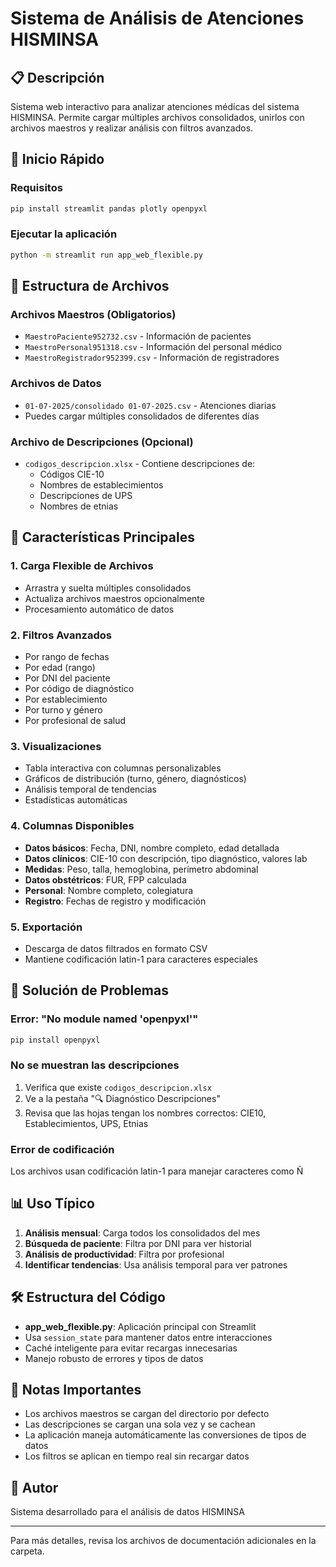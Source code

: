 # Sistema de Análisis de Atenciones HISMINSA

## 📋 Descripción
Sistema web interactivo para analizar atenciones médicas del sistema HISMINSA. Permite cargar múltiples archivos consolidados, unirlos con archivos maestros y realizar análisis con filtros avanzados.

## 🚀 Inicio Rápido

### Requisitos
```bash
pip install streamlit pandas plotly openpyxl
```

### Ejecutar la aplicación
```bash
python -m streamlit run app_web_flexible.py
```

## 📁 Estructura de Archivos

### Archivos Maestros (Obligatorios)
- `MaestroPaciente952732.csv` - Información de pacientes
- `MaestroPersonal951318.csv` - Información del personal médico
- `MaestroRegistrador952399.csv` - Información de registradores

### Archivos de Datos
- `01-07-2025/consolidado 01-07-2025.csv` - Atenciones diarias
- Puedes cargar múltiples consolidados de diferentes días

### Archivo de Descripciones (Opcional)
- `codigos_descripcion.xlsx` - Contiene descripciones de:
  - Códigos CIE-10
  - Nombres de establecimientos
  - Descripciones de UPS
  - Nombres de etnias

## 🎯 Características Principales

### 1. Carga Flexible de Archivos
- Arrastra y suelta múltiples consolidados
- Actualiza archivos maestros opcionalmente
- Procesamiento automático de datos

### 2. Filtros Avanzados
- Por rango de fechas
- Por edad (rango)
- Por DNI del paciente
- Por código de diagnóstico
- Por establecimiento
- Por turno y género
- Por profesional de salud

### 3. Visualizaciones
- Tabla interactiva con columnas personalizables
- Gráficos de distribución (turno, género, diagnósticos)
- Análisis temporal de tendencias
- Estadísticas automáticas

### 4. Columnas Disponibles
- **Datos básicos**: Fecha, DNI, nombre completo, edad detallada
- **Datos clínicos**: CIE-10 con descripción, tipo diagnóstico, valores lab
- **Medidas**: Peso, talla, hemoglobina, perímetro abdominal
- **Datos obstétricos**: FUR, FPP calculada
- **Personal**: Nombre completo, colegiatura
- **Registro**: Fechas de registro y modificación

### 5. Exportación
- Descarga de datos filtrados en formato CSV
- Mantiene codificación latin-1 para caracteres especiales

## 🔧 Solución de Problemas

### Error: "No module named 'openpyxl'"
```bash
pip install openpyxl
```

### No se muestran las descripciones
1. Verifica que existe `codigos_descripcion.xlsx`
2. Ve a la pestaña "🔍 Diagnóstico Descripciones"
3. Revisa que las hojas tengan los nombres correctos: CIE10, Establecimientos, UPS, Etnias

### Error de codificación
Los archivos usan codificación latin-1 para manejar caracteres como Ñ

## 📊 Uso Típico

1. **Análisis mensual**: Carga todos los consolidados del mes
2. **Búsqueda de paciente**: Filtra por DNI para ver historial
3. **Análisis de productividad**: Filtra por profesional
4. **Identificar tendencias**: Usa análisis temporal para ver patrones

## 🛠️ Estructura del Código

- **app_web_flexible.py**: Aplicación principal con Streamlit
- Usa `session_state` para mantener datos entre interacciones
- Caché inteligente para evitar recargas innecesarias
- Manejo robusto de errores y tipos de datos

## 📝 Notas Importantes

- Los archivos maestros se cargan del directorio por defecto
- Las descripciones se cargan una sola vez y se cachean
- La aplicación maneja automáticamente las conversiones de tipos de datos
- Los filtros se aplican en tiempo real sin recargar datos

## 👤 Autor
Sistema desarrollado para el análisis de datos HISMINSA

---
Para más detalles, revisa los archivos de documentación adicionales en la carpeta.